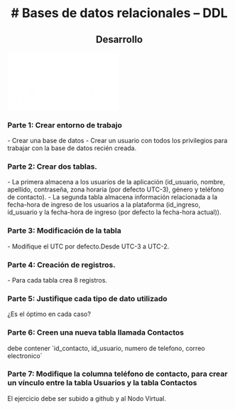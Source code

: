 <h1 align="center"># Bases de datos relacionales – DDL</h1>
<h2 align="center">Desarrollo</h2>

<img align="center" src="https://raw.githubusercontent.com/Cristian-Trureo/Modulo3-abpro-5/main/mysql2.png" width="250">


<h3>Parte 1: Crear entorno de trabajo</h3>
- Crear una base de datos
- Crear un usuario con todos los privilegios para trabajar con la base de datos recién creada.
<h3>Parte 2: Crear dos tablas.</h3>
- La primera almacena a los usuarios de la aplicación (id_usuario, nombre, apellido,
contraseña, zona horaria (por defecto UTC-3), género y teléfono de contacto).
- La segunda tabla almacena información relacionada a la fecha-hora de ingreso de los
usuarios a la plataforma (id_ingreso, id_usuario y la fecha-hora de ingreso (por defecto la
fecha-hora actual)).
<h3>Parte 3: Modificación de la tabla</h3>
- Modifique el UTC por defecto.Desde UTC-3 a UTC-2.
<h3>Parte 4: Creación de registros.</h3>
- Para cada tabla crea 8 registros.
<h3>Parte 5: Justifique cada tipo de dato utilizado</h3> 
¿Es el óptimo en cada caso?
<h3>Parte 6: Creen una nueva tabla llamada Contactos</h3>
debe contener `id_contacto, id_usuario, numero de telefono, correo electronico`
<h3>Parte 7: Modifique la columna teléfono de contacto, para crear un vínculo entre la tabla Usuarios y la tabla Contactos</h3>
El ejercicio debe ser subido a github y al Nodo Virtual.
